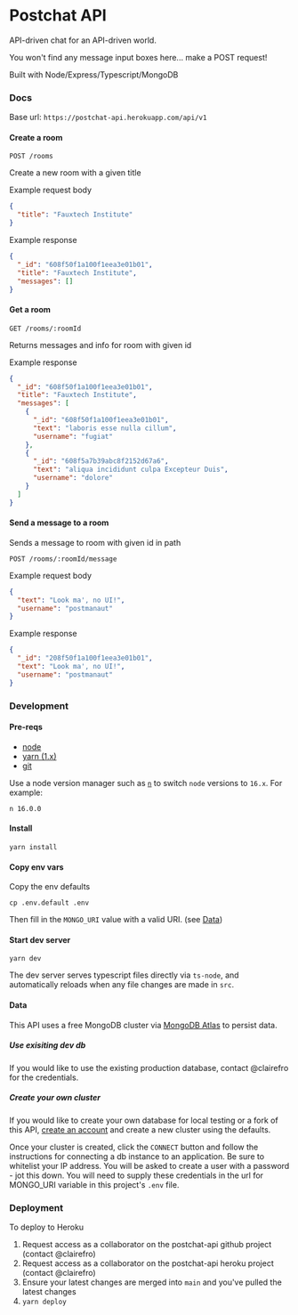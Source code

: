 # Postchat API

API-driven chat for an API-driven world.

You won't find any message input boxes here... make a POST request!

Built with Node/Express/Typescript/MongoDB

### Docs

Base url: `https://postchat-api.herokuapp.com/api/v1`

#### Create a room

`POST /rooms`

Create a new room with a given title

Example request body

```json
{
  "title": "Fauxtech Institute"
}
```

Example response

```json
{
  "_id": "608f50f1a100f1eea3e01b01",
  "title": "Fauxtech Institute",
  "messages": []
}
```

#### Get a room

`GET /rooms/:roomId`

Returns messages and info for room with given id

Example response

```json
{
  "_id": "608f50f1a100f1eea3e01b01",
  "title": "Fauxtech Institute",
  "messages": [
    {
      "_id": "608f50f1a100f1eea3e01b01",
      "text": "laboris esse nulla cillum",
      "username": "fugiat"
    },
    {
      "_id": "608f5a7b39abc8f2152d67a6",
      "text": "aliqua incididunt culpa Excepteur Duis",
      "username": "dolore"
    }
  ]
}
```

#### Send a message to a room

Sends a message to room with given id in path

`POST /rooms/:roomId/message`

Example request body

```json
{
  "text": "Look ma', no UI!",
  "username": "postmanaut"
}
```

Example response

```json
{
  "_id": "208f50f1a100f1eea3e01b01",
  "text": "Look ma', no UI!",
  "username": "postmanaut"
}
```

### Development

#### Pre-reqs

- [node](https://nodejs.org/en/download/)
- [yarn (1.x)](https://classic.yarnpkg.com/en/docs/install/)
- [git](https://git-scm.com/book/en/v2/Getting-Started-Installing-Git)

Use a node version manager such as [`n`](https://github.com/tj/n) to switch `node` versions to `16.x`. For example:

`n 16.0.0`

#### Install

`yarn install`

#### Copy env vars

Copy the env defaults

`cp .env.default .env`

Then fill in the `MONGO_URI` value with a valid URI. (see [Data](#data))

#### Start dev server

`yarn dev`

The dev server serves typescript files directly via `ts-node`, and automatically reloads when any file changes are made in `src`.

#### <a name="data"></a>Data

This API uses a free MongoDB cluster via [MongoDB Atlas](https://www.mongodb.com/cloud/atlas) to persist data.

##### Use exisiting dev db

If you would like to use the existing production database, contact @clairefro for the credentials.

##### Create your own cluster

If you would like to create your own database for local testing or a fork of this API, [create an account](https://www.mongodb.com/cloud/atlas) and create a new cluster using the defaults.

Once your cluster is created, click the `CONNECT` button and follow the instructions for connecting a db instance to an application. Be sure to whitelist your IP address. You will be asked to create a user with a password - jot this down. You will need to supply these credentials in the url for MONGO_URI variable in this project's `.env` file.

### Deployment

To deploy to Heroku

1. Request access as a collaborator on the postchat-api github project (contact @clairefro)
1. Request access as a collaborator on the postchat-api heroku project (contact @clairefro)
1. Ensure your latest changes are merged into `main` and you've pulled the latest changes
1. `yarn deploy`

